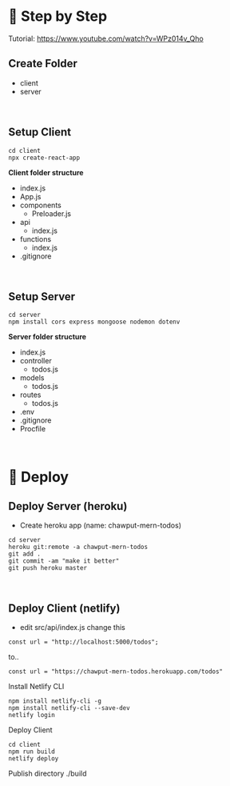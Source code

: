 # 📒 Step by Step

Tutorial: https://www.youtube.com/watch?v=WPz014v_Qho

## Create Folder
- client
- server   

<br/>

## Setup Client 
```console
cd client
npx create-react-app
```
**Client folder structure**
- index.js
- App.js
- components
  - Preloader.js
- api
  - index.js
- functions
  - index.js
- .gitignore

<br/>

## Setup Server
```console
cd server
npm install cors express mongoose nodemon dotenv
```
**Server folder structure**
- index.js
- controller
  - todos.js
- models
  - todos.js
- routes
  - todos.js
- .env
- .gitignore
- Procfile

<br/>


# 🚀 Deploy
## Deploy Server (heroku)
- Create heroku app (name: chawput-mern-todos)

```
cd server
heroku git:remote -a chawput-mern-todos
git add .
git commit -am "make it better"
git push heroku master
```

<br/>

## Deploy Client (netlify)
- edit src/api/index.js
change this 
```
const url = "http://localhost:5000/todos";
```
to..
```
const url = "https://chawput-mern-todos.herokuapp.com/todos"
```

Install Netlify CLI
```
npm install netlify-cli -g
npm install netlify-cli --save-dev
netlify login
```


Deploy Client
```
cd client
npm run build
netlify deploy
```
Publish directory ./build